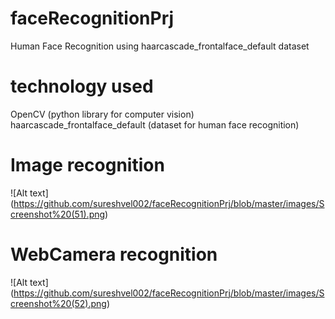 # faceRecognitionPrj
Human Face Recognition using haarcascade_frontalface_default dataset

# technology used
OpenCV (python library for computer vision)
haarcascade_frontalface_default (dataset for human face recognition)

# Image recognition
![Alt text] (https://github.com/sureshvel002/faceRecognitionPrj/blob/master/images/Screenshot%20(51).png)

# WebCamera recognition
![Alt text] (https://github.com/sureshvel002/faceRecognitionPrj/blob/master/images/Screenshot%20(52).png)

